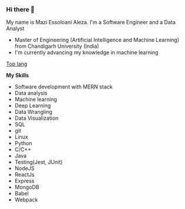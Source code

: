 ### Hi there 👋
My name is Mazi Essoloani Aleza.
I'm a Software Engineer and a Data Analyst

- Master of Engineering (Artificial Intelligence and Machine Learning) from Chandigarh University (India)
- I'm currently advancing my knowledge in machine learning


<!-- **Reachme via**
`[WEBSITE](https://marcelaleza1.github.io/portfolio)`  -->
<!--
**MarcelAleza1/MarcelAleza1** is a ✨ _special_ ✨ repository because its `README.md` (this file) appears on your GitHub profile.

Here are some ideas to get you started:

- 🔭 I’m currently working on ...
- 🌱 I’m currently learning ...
- 👯 I’m looking to collaborate on ...
- 🤔 I’m looking for help with ...
- 💬 Ask me about ...
- 📫 How to reach me: ...
- 😄 Pronouns: ...
- ⚡ Fun fact: ...
-->
<!--![Mazi'sGitHub Stats](https://github-readme-stats.vercel.app/api?username=MarcelAleza1&theme=radical)-->
[Top lang](https://github-readme-stats.vercel.app/api/top-langs?username=MarcelAleza1&layout=compact)

**My Skills**
- Software development with MERN stack
- Data analysis
- Machine learning
- Deep Learning
- Data Wrangling
- Data Visualization
- SQL
- git
- Linux
- Python
- C/C++
- Java
- Testing(Jest, JUnit)
- NodeJS
- ReactJs
- Express
- MongoDB
- Babel
- Webpack
